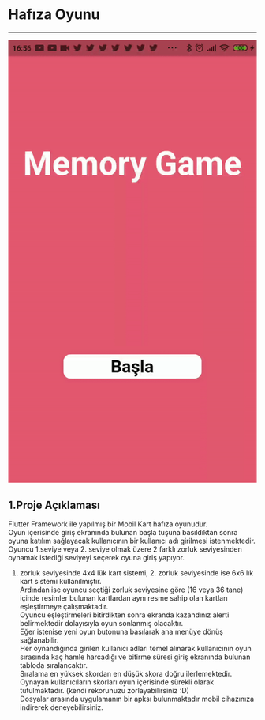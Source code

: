 # Hafıza Oyunu

---

![Memory Game Thumbnail](memory_game.gif)

## 1.Proje Açıklaması
Flutter Framework ile yapılmış bir Mobil Kart hafıza oyunudur.  
Oyun içerisinde giriş ekranında bulunan başla tuşuna basıldıktan sonra oyuna katılım sağlayacak kullanıcının bir kullanıcı adı girilmesi istenmektedir.  
Oyuncu 1.seviye veya 2. seviye olmak üzere 2 farklı zorluk seviyesinden oynamak istediği seviyeyi seçerek oyuna giriş yapıyor. 
1. zorluk seviyesinde 4x4 lük kart sistemi, 2. zorluk seviyesinde ise 6x6 lık kart sistemi kullanılmıştır.  
Ardından ise oyuncu seçtiği zorluk seviyesine göre (16 veya 36 tane) içinde resimler bulunan kartlardan aynı resme sahip olan kartları eşleştirmeye çalışmaktadır.  
Oyuncu eşleştirmeleri bitirdikten sonra ekranda kazandınız alerti belirmektedir dolayısıyla oyun sonlanmış olacaktır.  
Eğer istenise yeni oyun butonuna basılarak ana menüye dönüş sağlanabilir.  
Her oynandığında girilen kullanıcı adları temel alınarak kullanıcının oyun sırasında kaç hamle harcadığı ve bitirme süresi giriş ekranında bulunan tabloda sıralancaktır.  
Sıralama en yüksek skordan en düşük skora doğru ilerlemektedir.  
Oynayan kullanıcıların skorları oyun içerisinde sürekli olarak tutulmaktadır. (kendi rekorunuzu zorlayabilirsiniz :D)  
Dosyalar arasında uygulamanın bir apksı bulunmaktadır mobil cihazınıza indirerek deneyebilirsiniz.  
